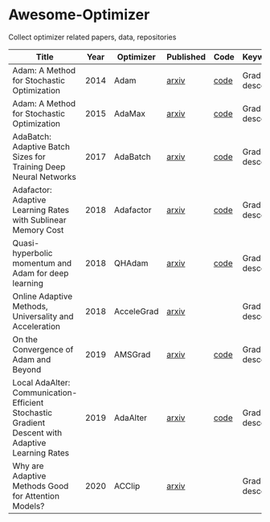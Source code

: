 # Awesome-Optimizer
Collect optimizer related papers, data, repositories

| Title                                           |  Year    | Optimizer       | Published                                  | Code                                              | Keywords                                  |
| ---------------------- | ---------------------- | ---------|-------------------------------------------------- | ------------------------------------------------------------ | ------------------------------------------|
| Adam: A Method for Stochastic Optimization      | 2014     | Adam            | [arxiv](https://arxiv.org/abs/1412.6980) | [code](https://paperswithcode.com/paper/adam-a-method-for-stochastic-optimization) | Gradient descent    |
| Adam: A Method for Stochastic Optimization      | 2015     | AdaMax          | [arxiv](https://arxiv.org/abs/1412.6980) | [code](https://github.com/pytorch/pytorch/blob/b7bda236d18815052378c88081f64935427d7716/torch/optim/adamax.py#L5) | Gradient descent    |
|AdaBatch: Adaptive Batch Sizes for Training Deep Neural Networks|2017|AdaBatch|[arxiv](https://arxiv.org/abs/1712.02029)|[code](https://github.com/GXU-GMU-MICCAI/AdaBatch-numerical-experiments)|Gradient descent|
| Adafactor: Adaptive Learning Rates with Sublinear Memory Cost | 2018     | Adafactor       | [arxiv](https://arxiv.org/abs/1804.04235) | [code](https://github.com/DeadAt0m/adafactor-pytorch) | Gradient descent    |
| Quasi-hyperbolic momentum and Adam for deep learning      | 2018     | QHAdam            | [arxiv](https://arxiv.org/abs/1810.06801) | [code](https://github.com/facebookresearch/qhoptim) | Gradient descent    |
|Online Adaptive Methods, Universality and Acceleration|2018|AcceleGrad|[arxiv](https://arxiv.org/abs/1809.02864)||Gradient descent|
| On the Convergence of Adam and Beyond           | 2019     | AMSGrad         | [arxiv](https://arxiv.org/abs/1904.09237) | [code](https://github.com/pytorch/pytorch/blob/b7bda236d18815052378c88081f64935427d7716/torch/optim/adam.py#L6) | Gradient descent    |
|Local AdaAlter: Communication-Efficient Stochastic Gradient Descent with Adaptive Learning Rates|2019|AdaAlter|[arxiv](https://arxiv.org/abs/1911.09030)|[code](https://github.com/xcgoner/AISTATS2020-AdaAlter-GluonNLP)|Gradient descent|
|Why are Adaptive Methods Good for Attention Models?|2020|ACClip|[arxiv](https://arxiv.org/abs/1912.03194)||Gradient descent|
